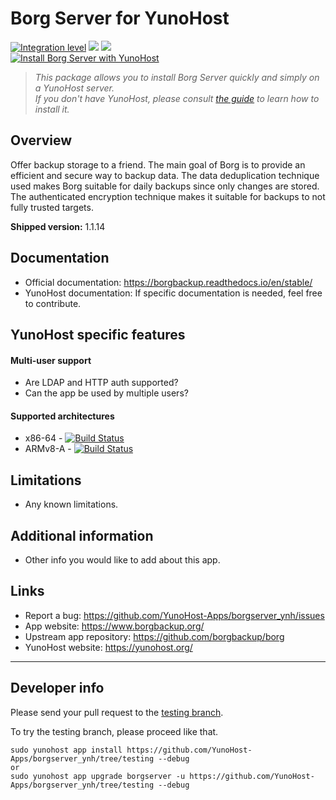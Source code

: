 # Borg Server for YunoHost

[![Integration level](https://dash.yunohost.org/integration/borgserver.svg)](https://dash.yunohost.org/appci/app/borgserver) ![](https://ci-apps.yunohost.org/ci/badges/borgserver.status.svg) ![](https://ci-apps.yunohost.org/ci/badges/borgserver.maintain.svg)  
[![Install Borg Server with YunoHost](https://install-app.yunohost.org/install-with-yunohost.svg)](https://install-app.yunohost.org/?app=borgserver)

> *This package allows you to install Borg Server quickly and simply on a YunoHost server.  
If you don't have YunoHost, please consult [the guide](https://yunohost.org/#/install) to learn how to install it.*

## Overview
Offer backup storage to a friend.
The main goal of Borg is to provide an efficient and secure way to backup data. The data deduplication technique used makes Borg suitable for daily backups since only changes are stored. The authenticated encryption technique makes it suitable for backups to not fully trusted targets.

**Shipped version:** 1.1.14

## Documentation

 * Official documentation: https://borgbackup.readthedocs.io/en/stable/
 * YunoHost documentation: If specific documentation is needed, feel free to contribute.

## YunoHost specific features

#### Multi-user support

 * Are LDAP and HTTP auth supported?
 * Can the app be used by multiple users?

#### Supported architectures

* x86-64 - [![Build Status](https://ci-apps.yunohost.org/ci/logs/borgserver%20%28Apps%29.svg)](https://ci-apps.yunohost.org/ci/apps/borgserver/)
* ARMv8-A - [![Build Status](https://ci-apps-arm.yunohost.org/ci/logs/borgserver%20%28Apps%29.svg)](https://ci-apps-arm.yunohost.org/ci/apps/borgserver/)

## Limitations

* Any known limitations.

## Additional information

* Other info you would like to add about this app.

## Links

 * Report a bug: https://github.com/YunoHost-Apps/borgserver_ynh/issues
 * App website: https://www.borgbackup.org/
 * Upstream app repository: https://github.com/borgbackup/borg
 * YunoHost website: https://yunohost.org/

---

## Developer info

Please send your pull request to the [testing branch](https://github.com/YunoHost-Apps/borgserver_ynh/tree/testing).

To try the testing branch, please proceed like that.
```
sudo yunohost app install https://github.com/YunoHost-Apps/borgserver_ynh/tree/testing --debug
or
sudo yunohost app upgrade borgserver -u https://github.com/YunoHost-Apps/borgserver_ynh/tree/testing --debug
```
